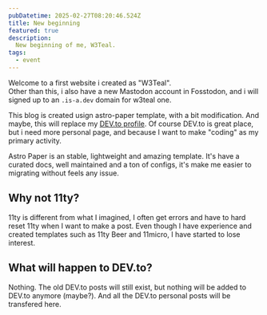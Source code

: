 ```yaml
---
pubDatetime: 2025-02-27T08:20:46.524Z
title: New beginning
featured: true
description:
  New beginning of me, W3Teal.
tags:
  - event
---
```


Welcome to a first website i created as "W3Teal".  
Other than this, i also have a new Mastodon account in Fosstodon, and i will signed up to an `.is-a.dev` domain for w3teal one.

This blog is created usign astro-paper template, with a bit modification. And maybe, this will replace my [DEV.to profile](https://dev.to/w3teal). Of course DEV.to is great place, but i need more personal page, and because I want to make "coding" as my primary activity.

Astro Paper is an stable, lightweight and amazing template. It's have a curated docs, well maintained and a ton of configs, it's make me easier to migrating without feels any issue.

## Why not 11ty?

11ty is different from what I imagined, I often get errors and have to hard reset 11ty when I want to make a post. Even though I have experience and created templates such as 11ty Beer and 11micro, I have started to lose interest.

## What will happen to DEV.to?

Nothing. The old DEV.to posts will still exist, but nothing will be added to DEV.to anymore (maybe?). And all the DEV.to personal posts will be transfered here.
